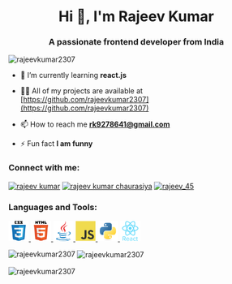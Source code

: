 <h1 align="center">Hi 👋, I'm Rajeev Kumar</h1>
<h3 align="center">A passionate frontend developer from India</h3>

<p align="left"> <img src="https://komarev.com/ghpvc/?username=rajeevkumar2307&label=Profile%20views&color=0e75b6&style=flat" alt="rajeevkumar2307" /> </p>

- 🌱 I’m currently learning **react.js**

- 👨‍💻 All of my projects are available at [https://github.com/rajeevkumar2307](https://github.com/rajeevkumar2307)

- 📫 How to reach me **rk9278641@gmail.com**

- ⚡ Fun fact **I am funny**

<h3 align="left">Connect with me:</h3>
<p align="left">
<a href="https://linkedin.com/in/rajeev kumar" target="blank"><img align="center" src="https://raw.githubusercontent.com/rahuldkjain/github-profile-readme-generator/master/src/images/icons/Social/linked-in-alt.svg" alt="rajeev kumar" height="30" width="40" /></a>
<a href="https://fb.com/rajeev kumar chaurasiya" target="blank"><img align="center" src="https://raw.githubusercontent.com/rahuldkjain/github-profile-readme-generator/master/src/images/icons/Social/facebook.svg" alt="rajeev kumar chaurasiya" height="30" width="40" /></a>
<a href="https://instagram.com/rajeev_45" target="blank"><img align="center" src="https://raw.githubusercontent.com/rahuldkjain/github-profile-readme-generator/master/src/images/icons/Social/instagram.svg" alt="rajeev_45" height="30" width="40" /></a>
</p>

<h3 align="left">Languages and Tools:</h3>
<p align="left"> <a href="https://www.w3schools.com/css/" target="_blank" rel="noreferrer"> <img src="https://raw.githubusercontent.com/devicons/devicon/master/icons/css3/css3-original-wordmark.svg" alt="css3" width="40" height="40"/> </a> <a href="https://www.w3.org/html/" target="_blank" rel="noreferrer"> <img src="https://raw.githubusercontent.com/devicons/devicon/master/icons/html5/html5-original-wordmark.svg" alt="html5" width="40" height="40"/> </a> <a href="https://www.java.com" target="_blank" rel="noreferrer"> <img src="https://raw.githubusercontent.com/devicons/devicon/master/icons/java/java-original.svg" alt="java" width="40" height="40"/> </a> <a href="https://developer.mozilla.org/en-US/docs/Web/JavaScript" target="_blank" rel="noreferrer"> <img src="https://raw.githubusercontent.com/devicons/devicon/master/icons/javascript/javascript-original.svg" alt="javascript" width="40" height="40"/> </a> <a href="https://www.python.org" target="_blank" rel="noreferrer"> <img src="https://raw.githubusercontent.com/devicons/devicon/master/icons/python/python-original.svg" alt="python" width="40" height="40"/> </a> <a href="https://reactjs.org/" target="_blank" rel="noreferrer"> <img src="https://raw.githubusercontent.com/devicons/devicon/master/icons/react/react-original-wordmark.svg" alt="react" width="40" height="40"/> </a> </p>

<p><img align="left" src="https://github-readme-stats.vercel.app/api/top-langs?username=rajeevkumar2307&show_icons=true&locale=en&layout=compact" alt="rajeevkumar2307" /></p>

<p>&nbsp;<img align="center" src="https://github-readme-stats.vercel.app/api?username=rajeevkumar2307&show_icons=true&locale=en" alt="rajeevkumar2307" /></p>

<p><img align="center" src="https://github-readme-streak-stats.herokuapp.com/?user=rajeevkumar2307&" alt="rajeevkumar2307" /></p>
